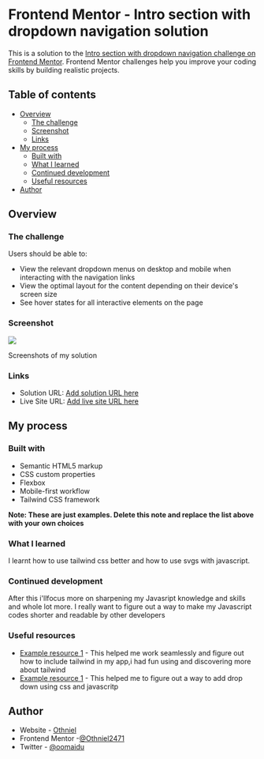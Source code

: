 # Frontend Mentor - Intro section with dropdown navigation solution

This is a solution to the [Intro section with dropdown navigation challenge on Frontend Mentor](https://www.frontendmentor.io/challenges/intro-section-with-dropdown-navigation-ryaPetHE5). Frontend Mentor challenges help you improve your coding skills by building realistic projects. 

## Table of contents

- [Overview](#overview)
  - [The challenge](#the-challenge)
  - [Screenshot](#screenshot)
  - [Links](#links)
- [My process](#my-process)
  - [Built with](#built-with)
  - [What I learned](#what-i-learned)
  - [Continued development](#continued-development)
  - [Useful resources](#useful-resources)
- [Author](#author)


## Overview

### The challenge

Users should be able to:

- View the relevant dropdown menus on desktop and mobile when interacting with the navigation links
- View the optimal layout for the content depending on their device's screen size
- See hover states for all interactive elements on the page

### Screenshot

![](./assets/images/screenshots)

Screenshots of my solution

### Links

- Solution URL: [Add solution URL here](https://your-solution-url.com)
- Live Site URL: [Add live site URL here](https://your-live-site-url.com)

## My process

### Built with

- Semantic HTML5 markup
- CSS custom properties
- Flexbox
- Mobile-first workflow
- Tailwind CSS framework

**Note: These are just examples. Delete this note and replace the list above with your own choices**

### What I learned

I learnt how to use tailwind css better and how to use svgs with javascript.


### Continued development

After this i'llfocus more on sharpening my Javasript knowledge and skills and whole lot more. I really want to figure out a way to make my Javascript codes shorter and readable by other developers
### Useful resources

- [Example resource 1](https://www.tailwindcss.com) - This helped me work seamlessly and figure out how to include tailwind in my app,i had fun using and discovering more about tailwind
- [Example resource 1](https://www.w3school.com) - This helped me to figure out a way to add drop down using css and javascritp


## Author

- Website - [Othniel]()
- Frontend Mentor -[@Othniel2471](https://www.frontendmentor.io/profile/@Othniel2471)
- Twitter - [@oomaidu](https://www.twitter.com/oomaidu)
